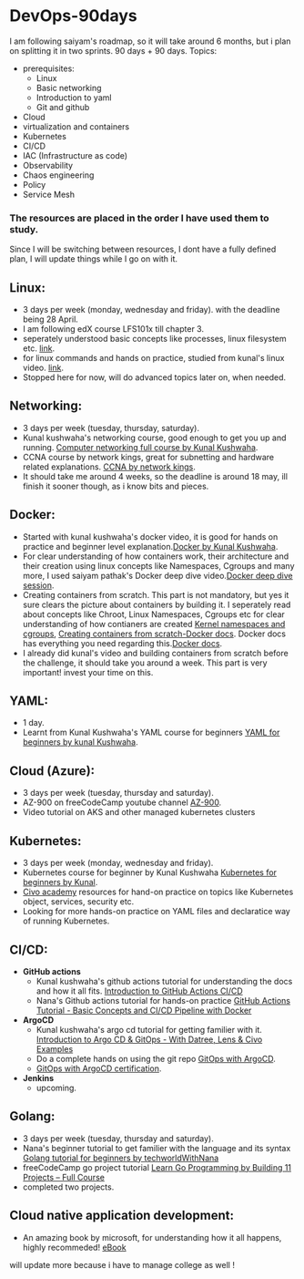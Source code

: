 # DevOps-90days

I am following saiyam's roadmap, so it will take around 6 months, but i plan on splitting it in two sprints. 90 days + 90 days.
Topics:
- prerequisites:
  - Linux
  - Basic networking
  - Introduction to yaml
  - Git and github
- Cloud
- virtualization and containers
- Kubernetes
- CI/CD
- IAC (Infrastructure as code)
- Observability
- Chaos engineering
- Policy
- Service Mesh

### The resources are placed in the order I have used them to study.

Since I will be switching between resources, I dont have a fully defined plan, I will update things while I go on with it.

## Linux:
- 3 days per week (monday, wednesday and friday). with the deadline being 28 April.
- I am following edX course LFS101x till chapter 3.
- seperately understood basic concepts like processes, linux filesystem etc. [link](https://tldp.org/LDP/tlk/tlk-toc.html).
- for linux commands and hands on practice, studied from kunal's linux video. [link](https://www.youtube.com/watch?v=iwolPf6kN-k&t=1285s).
- Stopped here for now, will do advanced topics later on, when needed.

## Networking:
- 3 days per week (tuesday, thursday, saturday).
- Kunal kushwaha's networking course, good enough to get you up and running. [Computer networking full course by Kunal Kushwaha](https://www.youtube.com/watch?v=IPvYjXCsTg8&t=6012s).
- CCNA course by network kings, great for subnetting and hardware related explanations. [CCNA by network kings](https://www.youtube.com/watch?v=rv3QK2UquxM).
- It should take me around 4 weeks, so the deadline is around 18 may, ill finish it sooner though, as i know bits and pieces.

## Docker:
- Started with kunal kushwaha's docker video, it is good for hands on practice and beginner level explanation.[Docker by Kunal Kushwaha](https://www.youtube.com/watch?v=17Bl31rlnRM&t=2222s).
- For clear understanding of how containers work, their architecture and their creation using linux concepts like Namespaces, Cgroups and many more, I used saiyam pathak's Docker deep dive video.[Docker deep dive session](https://www.youtube.com/watch?v=buHPsFgpsgU).
- Creating containers from scratch. This part is not mandatory, but yes it sure clears the picture about containers by building it. I seperately read about concepts like Chroot, Linux Namespaces, Cgroups etc for clear understanding of how contianers are created [Kernel namespaces and cgroups](https://medium.com/@saschagrunert/demystifying-containers-part-i-kernel-space-2c53d6979504), [Creating containers from scratch-Docker docs](https://youtu.be/8fi7uSYlOdc). Docker docs has everything you need regarding this.[Docker docs](https://docs.docker.com/get-started/).
- I already did kunal's video and building containers from scratch before the challenge, it should take you around a week. This part is very important! invest your time on this.
## YAML:
- 1 day.
- Learnt from Kunal Kushwaha's YAML course for beginners [YAML for beginners by kunal Kushwaha](https://www.youtube.com/watch?v=IA90BTozdow&list=PL9gnSGHSqcnoqBXdMwUTRod4Gi3eac2Ak&index=5).

## Cloud (Azure):
- 3 days per week (tuesday, thursday and saturday).
- AZ-900 on freeCodeCamp youtube channel [AZ-900](https://www.youtube.com/watch?v=NKEFWyqJ5XA&list=WL&index=132&t=12s).
- Video tutorial on AKS and other managed kubernetes clusters

## Kubernetes:
- 3 days per week (monday, wednesday and friday).
- Kubernetes course for beginner by Kunal Kushwaha [Kubernetes for beginners by Kunal](https://www.youtube.com/watch?v=KVBON1lA9N8&list=PL9gnSGHSqcnoqBXdMwUTRod4Gi3eac2Ak&index=7).
- [Civo academy](https://www.civo.com/account/academy) resources for hand-on practice on topics like Kubernetes object, services, security etc.
- Looking for more hands-on practice on YAML files and declaratice way of running Kubernetes.

## CI/CD:
- **GitHub actions**
  - Kunal kushwaha's github actions tutorial for understanding the docs and how it all fits. [Introduction to GitHub Actions CI/CD](https://www.youtube.com/watch?v=62N8UiWUdQo)
  - Nana's Github actions tutorial for hands-on practice [GitHub Actions Tutorial - Basic Concepts and CI/CD Pipeline with Docker](https://www.youtube.com/watch?v=R8_veQiYBjI)
- **ArgoCD**
  - Kunal kushwaha's argo cd tutorial for getting familier with it. [Introduction to Argo CD & GitOps - With Datree, Lens & Civo Examples](https://www.youtube.com/watch?v=8YLsQIG2Svo&list=PL9gnSGHSqcnoqBXdMwUTRod4Gi3eac2Ak&index=19)
  - Do a complete hands on using the git repo [GitOps with ArgoCD](https://github.com/prateek041/argo-test).
  - [GitOps with ArgoCD certification](https://learning.codefresh.io/).
- **Jenkins**
  - upcoming.

## Golang:
- 3 days per week (tuesday, thursday and saturday).
- Nana's beginner tutorial to get familier with the language and its syntax [Golang tutorial for beginners by techworldWithNana](https://www.youtube.com/watch?v=yyUHQIec83I&t=6626s)
- freeCodeCamp go project tutorial [Learn Go Programming by Building 11 Projects – Full Course
](https://www.youtube.com/watch?v=jFfo23yIWac&t=15600s)
- completed two projects.

## Cloud native application development:
- An amazing book by microsoft, for understanding how it all happens, highly recommeded! [eBook](https://github.com/prateek041/DevOps-90days/blob/main/resources/Cloud-native-application-dev/Architecting-Cloud-Native-NET-Apps-for-Azure.pdf)


will update more because i have to manage college as well !
